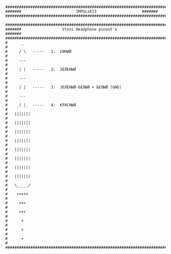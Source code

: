 <pre><code>

###################################################################################
#######	   	    	       	   IMPULsE13	   	   	   	    #######
###################################################################################

###################################################################################
#######	   	    	     Vinni Headphone pinout's	   	   	    #######
###################################################################################
#	   _                                                                      #
#	  / \	-----	1:	СИНИЙ                                             #
#	  ---                                                                     #
#	  | |	-----	2:	ЗЕЛЕНЫЙ                                           #
#	  ---                                                                     #
#	  | |	-----	3:	ЗЕЛЕНЫЙ-БЕЛЫЙ + БЕЛЫЙ (GND)                       #
#	  ---                                                                     #
#	 _| |_	-----	4:	КРАСНЫЙ                                           #
#	|||||||                                                                   #
#	|||||||                                                                   #
#	|||||||                                                                   #
#	|||||||                                                                   #
#	|||||||                                                                   #
#	|||||||                                                                   #
#	|||||||                                                                   #
#	|||||||                                                                   #
#	\_____/                                                                   #
#	 +++++                                                                    #
#	  +++                                                                     #
#	  +++                                                                     #
#	   +                                                                      #
#	   +                                                                      #
#	   +                                                                      #
###################################################################################
<php
echo 'guyhcfgjh'
?>
</code></pre>
